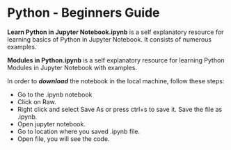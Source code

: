 # Python - Beginners Guide
**Learn Python in Jupyter Notebook.ipynb** is a self explanatory resource for learning basics of Python in Jupyter Notebook. It consists of numerous examples.

**Modules in Python.ipynb** is a self explanatory resource for learning Python Modules in Jupyter Notebook with examples.

In order to ***download*** the notebook in the local machine, follow these steps:

* Go to the .ipynb notebook
* Click on Raw.
* Right click and select Save As or press ctrl+s to save it. Save the file as .ipynb.
* Open jupyter notebook.
* Go to location where you saved .ipynb file.
* Open file, you will see the code.
